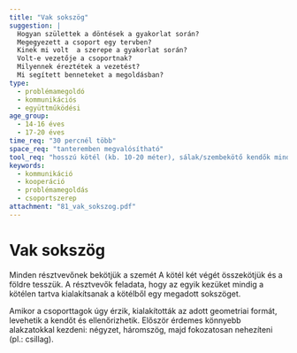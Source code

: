 ```yaml
---
title: "Vak sokszög"
suggestion: | 
  Hogyan születtek a döntések a gyakorlat során?
  Megegyezett a csoport egy tervben?
  Kinek mi volt  a szerepe a gyakorlat során?
  Volt-e vezetője a csoportnak?
  Milyennek éreztétek a vezetést?
  Mi segített benneteket a megoldásban?
type:
  - problémamegoldó
  - kommunikációs
  - együttműködési
age_group:
  - 14-16 éves
  - 17-20 éves
time_req: "30 percnél több"
space_req: "tanteremben megvalósítható"
tool_req: "hosszú kötél (kb. 10-20 méter), sálak/szembekötő kendők minden résztvevőnek"
keywords: 
  - kommunikáció
  - kooperáció
  - problémamegoldás
  - csoportszerep
attachment: "81_vak_sokszog.pdf"
---
```


# Vak sokszög

Minden résztvevőnek bekötjük a szemét A kötél két végét összekötjük és a földre tesszük. A résztvevők feladata, hogy az egyik kezüket mindig a kötélen tartva kialakítsanak a kötélből egy megadott sokszöget.

Amikor a csoporttagok úgy érzik, kialakították az adott geometriai formát, levehetik a kendőt és ellenőrizhetik. Először érdemes könnyebb alakzatokkal kezdeni: négyzet, háromszög, majd fokozatosan nehezíteni (pl.: csillag).
  
  
